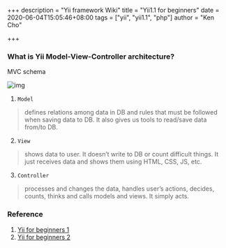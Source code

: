 +++
description = "Yii framework Wiki"
title = "Yii1.1 for beginners"
date = 2020-06-04T15:05:46+08:00
tags = ["yii", "yii1.1", "php"]
author = "Ken Cho"

+++
### What is Yii Model-View-Controller architecture?
MVC schema

![img](/image/mvc_schema.png)
1. `Model`
>defines relations among data in DB and rules that must be followed when saving data to DB. It also gives us tools to read/save data from/to DB.

2. `View`
>shows data to user. It doesn’t write to DB or count difficult things. It just receives data and shows them using HTML, CSS, JS, etc.

3. `Controller`
>processes and changes the data, handles user’s actions, decides, counts, thinks and calls models and views. It simply acts.



### Reference
1. [Yii for beginners 1](https://www.yiiframework.com/wiki/250/yii-for-beginners)
2. [Yii for beginners 2](http://www.yiiframework.com/wiki/462/yii-for-beginners-2)

